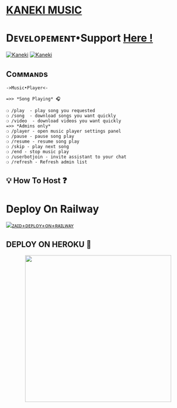 
# [KANEKI MUSIC](https://t.me/Cyberhunt27) 

# Dᴇᴠᴇʟᴏᴩᴇᴍᴇɴᴛ•Support [Here !](https://t.me/TebBotSupport)

[![Kaneki](https://img.shields.io/badge/Kaneki%20-Support%20-blue)](https://t.me/TebBotSupport)
[![Kaneki](https://img.shields.io/badge/Kaneki%20-Updates%20-blue)](https://t.me/TebMusicUpdate)


## Cᴏᴍᴍᴀɴᴅs
```
->Music•Player<-

=>> *Song Playing* 🎧 

❍ /play  - play song you requested
❍ /song  - download songs you want quickly
❍ /video  - download videos you want quickly
=>> *Admins only*
❍ /player - open music player settings panel
❍ /pause - pause song play
❍ /resume - resume song play
❍ /skip - play next song
❍ /end - stop music play
❍ /userbotjoin - invite assistant to your chat
❍ /refresh - Refresh admin list
```


## 💡 How To Host ❓️


# Deploy On Railway

[![ᴢᴀɪᴅ+ᴅᴇᴘʟᴏʏ+ᴏɴ+ʀᴀɪʟᴡᴀʏ](https://railway.app/button.svg)](https://railway.app/new/template?template=https://github.com/DeCodeOwner/DeCoDeMusic&envs=SESSION_NAME,BOT_TOKEN,BOT_USERNAME,ASSISTANT_NAME,BOT_OWNER,LOG_CHANNEL,UPDATES_CHANNEL,API_ID,API_HASH,SUDO_USERS,DURATION_LIMIT)

## DEPLOY ON HEROKU 🚀



<p align="center"><a href="https://heroku.com/deploy?template=https://github.com/TeamDeeCode/DeCoDeMusic"><img src="https://img.shields.io/badge/DECODE-HEROKU-blue?style=plastic&logo=heroku&logoColor=yellow"width="400"heigh="8000" /></a></p>
